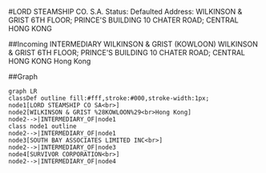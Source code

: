 #LORD STEAMSHIP CO. S.A.
Status: Defaulted
Address: WILKINSON & GRIST 6TH FLOOR; PRINCE'S BUILDING 10 CHATER ROAD; CENTRAL  HONG KONG

##Incoming
INTERMEDIARY
WILKINSON & GRIST (KOWLOON)
WILKINSON & GRIST 6TH FLOOR; PRINCE'S BUILDING 10 CHATER ROAD; CENTRAL  HONG KONG
Hong Kong



##Graph
```mermaid
graph LR
classDef outline fill:#fff,stroke:#000,stroke-width:1px;
node1[LORD STEAMSHIP CO SA<br>]
node2[WILKINSON & GRIST %28KOWLOON%29<br>Hong Kong]
node2-->|INTERMEDIARY_OF|node1
class node1 outline
node2-->|INTERMEDIARY_OF|node1
node3[SOUTH BAY ASSOCIATES LIMITED INC<br>]
node2-->|INTERMEDIARY_OF|node3
node4[SURVIVOR CORPORATION<br>]
node2-->|INTERMEDIARY_OF|node4
```